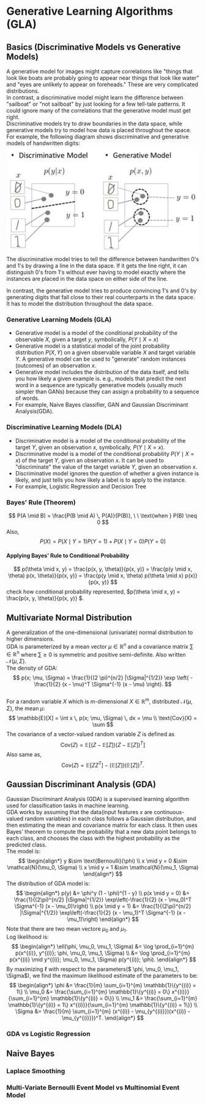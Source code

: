 # Generative Learning Algorithms (GLA)
## Basics (Discriminative Models vs Generative Models)
A generative model for images might capture correlations like "things that look like boats are probably going to appear near things that look like water" and "eyes are unlikely to appear on foreheads." These are very complicated distributions.  
In contrast, a discriminative model might learn the difference between "sailboat" or "not sailboat" by just looking for a few tell-tale patterns. It could ignore many of the correlations that the generative model must get right.  
Discriminative models try to draw boundaries in the data space, while generative models try to model how data is placed throughout the space. For example, the following diagram shows discriminative and generative models of handwritten digits:
![alt text](images/blog9_dlm_vs_glm.png)  
The discriminative model tries to tell the difference between handwritten 0's and 1's by drawing a line in the data space. If it gets the line right, it can distinguish 0's from 1's without ever having to model exactly where the instances are placed in the data space on either side of the line.

In contrast, the generative model tries to produce convincing 1's and 0's by generating digits that fall close to their real counterparts in the data space. It has to model the distribution throughout the data space.

### Generative Learning Models (GLA)
 - Generative model is a model of the conditional probability of the observable $X$, given a target $y$, symbolically, $P(Y \mid X=x)$
 - Generative model is a statistical model of the joint probability distribution $P(X, Y)$ on a given observable variable $X$ and target variable $Y$. A generative model can be used to "generate" random instances (outcomes) of an observation $x$.
 - Generative model includes the distribution of the data itself, and tells you how likely a given example is. e.g., models that predict the next word in a sequence are typically generative models (usually much simpler than GANs) because they can assign a probability to a sequence of words.
 - For example, Naive Bayes classifier, GAN and Gaussian Discriminant Analysis(GDA).   
### Discriminative Learning Models (DLA)
 - Discriminative model is a model of the conditional probability of the target $Y$, given an observation $x$, symbolically, $P(Y \mid X=x)$.
 - Discriminative model is a model of the conditional probability $P(Y\mid X=x)$ of the target $Y$, given an observation $x$. It can be used to "discriminate" the value of the target variable $Y$, given an observation $x$.
 - Discriminative model ignores the question of whether a given instance is likely, and just tells you how likely a label is to apply to the instance.
 - For example, Logistic Regression and Decision Tree

### Bayes' Rule (Theorem)
$$
P(A \mid B) = \frac{P(B \mid A) \, P(A)}{P(B)}, \ \ \text{when } P(B) \neq 0
$$
Also,  
$$
P(X) = P(X \mid Y = 1)P(Y = 1) + P(X \mid Y = 0)P(Y = 0)
$$
#### Applying Bayes' Rule to Conditional Probability
$$
p(\theta \mid x, y) = \frac{p(x, y, \theta)}{p(x, y)} =
\frac{p(y \mid x, \theta) p(x, \theta)}{p(x, y)} = \frac{p(y \mid x, \theta) p(\theta \mid x) p(x)}{p(x, y)}
$$
check how conditional probability represented, $p(\theta \mid x, y) = \frac{p(x, y, \theta)}{p(x, y)} $.


## Multivariate Normal Distribution
A generalization of the one-dimensional (univariate) normal distribution to higher dimensions.  
GDA is parameterized by a mean vector $\mu \in \mathbb{R}^{n}$ and a covariance matrix $\sum \in \mathbb{R}^{n}$  where $\sum \geq 0$ is symmetric and positive semi-definite. Also written $\mathcal{N}(\mu, \Sigma)$.  
The density of GDA:  
$$
p(x; \mu, \Sigma) = \frac{1}{(2 \pi)^{n/2} |\Sigma|^{1/2}} \exp \left( -\frac{1}{2} (x - \mu)^T \Sigma^{-1} (x - \mu) \right).
$$  
For a random variable $X$ which is $m$-dimensional $X \in \mathbb{R}^m$,  distributed $\mathcal{N}(\mu, \Sigma)$, the mean $\mu$:  
$$
\mathbb{E}[X] = \int x \, p(x; \mu, \Sigma) \, dx = \mu \\
\text{Cov}(X) = \sum
$$
The covariance of a vector-valued random variable $Z$ is defined as  
$$
\text{Cov}(Z) = \mathbb{E}[(Z - \mathbb{E}[Z])(Z - \mathbb{E}[Z])^T]
$$
Also same as,  
$$
\text{Cov}(Z) = \mathbb{E}[ZZ^T] - (\mathbb{E}[Z])(\mathbb{E}[Z])^T.
$$

## Gaussian Discriminant Analysis (GDA)
Gaussian Discriminant Analysis (GDA) is a supervised learning algorithm used for classification tasks in machine learning.  
GDA works by assuming that the data(input features $x$ are
continuous-valued random variables) in each class follows a Gaussian distribution, and then estimating the mean and covariance matrix for each class. It then uses Bayes’ theorem to compute the probability that a new data point belongs to each class, and chooses the class with the highest probability as the predicted class.  
The model is:  
$$
\begin{align*}
y &\sim \text{Bernoulli}(\phi) \\
x \mid y = 0 &\sim \mathcal{N}(\mu_0, \Sigma) \\
x \mid y = 1 &\sim \mathcal{N}(\mu_1, \Sigma)
\end{align*}
$$
The distribution of GDA model is:  
$$
\begin{align*}
p(y) &= \phi^y (1 - \phi)^{1 - y} \\
p(x \mid y = 0) &= \frac{1}{(2\pi)^{n/2} |\Sigma|^{1/2}} \exp\left(-\frac{1}{2} (x - \mu_0)^T \Sigma^{-1} (x - \mu_0)\right) \\
p(x \mid y = 1) &= \frac{1}{(2\pi)^{n/2} |\Sigma|^{1/2}} \exp\left(-\frac{1}{2} (x - \mu_1)^T \Sigma^{-1} (x - \mu_1)\right)
\end{align*}
$$
Note that there are two mean vectore $\mu_0$ and $\mu_1$.  
Log likelihood is:  
$$
\begin{align*}
\ell(\phi, \mu_0, \mu_1, \Sigma) &= \log \prod_{i=1}^{m} p(x^{(i)}, y^{(i)}; \phi, \mu_0, \mu_1, \Sigma) \\
&= \log \prod_{i=1}^{m} p(x^{(i)} \mid y^{(i)}; \mu_0, \mu_1, \Sigma) p(y^{(i)}; \phi).
\end{align*}
$$
By maximizing $\ell$ with respect to the parameters($ \phi, \mu_0, \mu_1, \Sigma$), we find the maximum likelihood estimate of the parameters to be:  
$$
\begin{align*}
\phi &= \frac{1}{m} \sum_{i=1}^{m} \mathbb{1}\{y^{(i)} = 1\} \\
\mu_0 &= \frac{\sum_{i=1}^{m} \mathbb{1}\{y^{(i)} = 0\} x^{(i)}}{\sum_{i=1}^{m} \mathbb{1}\{y^{(i)} = 0\}} \\
\mu_1 &= \frac{\sum_{i=1}^{m} \mathbb{1}\{y^{(i)} = 1\} x^{(i)}}{\sum_{i=1}^{m} \mathbb{1}\{y^{(i)} = 1\}} \\
\Sigma &= \frac{1}{m} \sum_{i=1}^{m} (x^{(i)} - \mu_{y^{(i)}})(x^{(i)} - \mu_{y^{(i)}})^T.
\end{align*}
$$

### GDA vs Logistic Regression

## Naive Bayes

### Laplace Smoothing

### Multi-Variate Bernoulli Event Model vs Multinomial Event Model